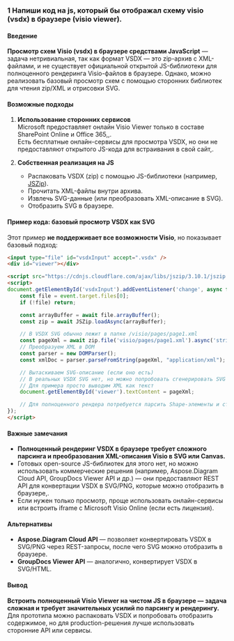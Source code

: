 
### 1 Напиши код на js, который бы отображал схему visio (vsdx) в браузере (visio viewer).

#### Введение

**Просмотр схем Visio (vsdx) в браузере средствами JavaScript** — задача нетривиальная, так как формат VSDX — это zip-архив с XML-файлами, и не существует официальной открытой JS-библиотеки для полноценного рендеринга Visio-файлов в браузере. Однако, можно реализовать базовый просмотр схем с помощью сторонних библиотек для чтения zip/XML и отрисовки SVG.

#### Возможные подходы

1. **Использование сторонних сервисов**  
   Microsoft предоставляет онлайн Visio Viewer только в составе SharePoint Online и Office 365,,.  
   Есть бесплатные онлайн-сервисы для просмотра VSDX, но они не предоставляют открытого JS-кода для встраивания в свой сайт,.

2. **Собственная реализация на JS**  
   - Распаковать VSDX (zip) с помощью JS-библиотеки (например, [JSZip](https://stuk.github.io/jszip/)).
   - Прочитать XML-файлы внутри архива.
   - Извлечь SVG-данные (или преобразовать XML-описание в SVG).
   - Отобразить SVG в браузере.

#### Пример кода: базовый просмотр VSDX как SVG

Этот пример **не поддерживает все возможности Visio**, но показывает базовый подход:

```html
<input type="file" id="vsdxInput" accept=".vsdx" />
<div id="viewer"></div>

<script src="https://cdnjs.cloudflare.com/ajax/libs/jszip/3.10.1/jszip.min.js"></script>
<script>
document.getElementById('vsdxInput').addEventListener('change', async function(event) {
    const file = event.target.files[0];
    if (!file) return;

    const arrayBuffer = await file.arrayBuffer();
    const zip = await JSZip.loadAsync(arrayBuffer);

    // В VSDX SVG обычно лежит в папке /visio/pages/page1.xml
    const pageXml = await zip.file('visio/pages/page1.xml').async('string');
    // Преобразуем XML в DOM
    const parser = new DOMParser();
    const xmlDoc = parser.parseFromString(pageXml, "application/xml");

    // Вытаскиваем SVG-описание (если оно есть)
    // В реальных VSDX SVG нет, но можно попробовать сгенерировать SVG из Shape-данных
    // Для примера просто выводим XML как текст
    document.getElementById('viewer').textContent = pageXml;

    // Для полноценного рендера потребуется парсить Shape-элементы и строить SVG вручную
});
</script>
```

#### Важные замечания

- **Полноценный рендеринг VSDX в браузере требует сложного парсинга и преобразования XML-описания Visio в SVG или Canvas.**
- Готовых open-source JS-библиотек для этого нет, но можно использовать коммерческие решения (например, Aspose.Diagram Cloud API, GroupDocs Viewer API и др.) — они предоставляют REST API для конвертации VSDX в SVG/PNG, которые можно отобразить в браузере,.
- Если нужен только просмотр, проще использовать онлайн-сервисы или встроить iframe с Microsoft Visio Online (если есть лицензия).

#### Альтернативы

- **Aspose.Diagram Cloud API** — позволяет конвертировать VSDX в SVG/PNG через REST-запросы, после чего SVG можно отобразить в браузере.
- **GroupDocs Viewer API** — аналогично, конвертирует VSDX в SVG/HTML.

#### Вывод

**Встроить полноценный Visio Viewer на чистом JS в браузере — задача сложная и требует значительных усилий по парсингу и рендерингу.** Для прототипа можно распаковать VSDX и попробовать отобразить содержимое, но для production-решения лучше использовать сторонние API или сервисы.
